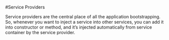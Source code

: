 #Service Providers

Service providers are the central place of all the application bootstrapping. So, whenever you want to inject a service into other services, you can add it into constructor or method, and it’s injected automatically from service container by the service provider.
